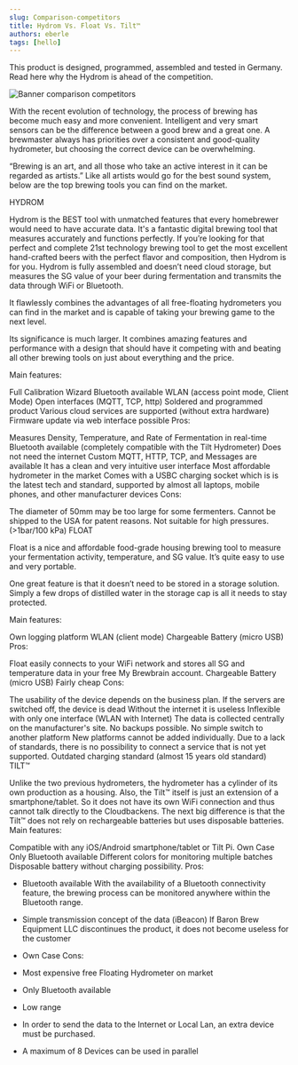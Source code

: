 ```yaml
---
slug: Comparison-competitors
title: Hydrom Vs. Float Vs. Tilt™
authors: eberle
tags: [hello]
---
```


This product is designed, programmed, assembled and tested in Germany. 
Read here why the Hydrom is ahead of the competition.

<!--truncate-->

![Banner comparison competitors](./FloatHydromTilt.jpeg)

With the recent evolution of technology, the process of brewing has become much easy and more convenient. Intelligent and very smart sensors can be the difference between a good brew and a great one. A brewmaster always has priorities over a consistent and good-quality hydrometer, but choosing the correct device can be overwhelming.

“Brewing is an art, and all those who take an active interest in it can be regarded as artists.” Like all artists would go for the best sound system, below are the top brewing tools you can find on the market.


HYDROM

Hydrom is the BEST tool with unmatched features that every homebrewer would need to have accurate data. It's a fantastic digital brewing tool that measures accurately and functions perfectly. If you’re looking for that perfect and complete 21st technology brewing tool to get the most excellent hand-crafted beers with the perfect flavor and composition, then Hydrom is for you. Hydrom is fully assembled and doesn’t need cloud storage, but measures the SG value of your beer during fermentation and transmits the data through WiFi or Bluetooth.

It flawlessly combines the advantages of all free-floating hydrometers you can find in the market and is capable of taking your brewing game to the next level.

Its significance is much larger. It combines amazing features and performance with a design that should have it competing with and beating all other brewing tools on just about everything and the price.

Main features:

Full Calibration Wizard
Bluetooth available
WLAN (access point mode, Client Mode)
Open interfaces (MQTT, TCP, http)
Soldered and programmed product
Various cloud services are supported (without extra hardware)
Firmware update via web interface possible
Pros:

Measures Density, Temperature, and Rate of Fermentation in real-time
Bluetooth available (completely compatible with the Tilt Hydrometer)
Does not need the internet
Custom MQTT, HTTP, TCP, and Messages are available
It has a clean and very intuitive user interface
Most affordable hydrometer in the market
Comes with a USBC charging socket which is is the latest tech and standard, supported by almost all laptops, mobile phones, and other manufacturer devices
Cons:

The diameter of 50mm may be too large for some fermenters.
Cannot be shipped to the USA for patent reasons.
Not suitable for high pressures. (>1bar/100 kPa)
FLOAT

Float is a nice and affordable food-grade housing brewing tool to measure your fermentation activity, temperature, and SG value. It’s quite easy to use and very portable.

One great feature is that it doesn’t need to be stored in a storage solution. Simply a few drops of distilled water in the storage cap is all it needs to stay protected.

Main features:

Own logging platform
WLAN (client mode)
Chargeable Battery (micro USB)
Pros:

Float easily connects to your WiFi network and stores all SG and temperature data in your free My Brewbrain account.
Chargeable Battery (micro USB)
Fairly cheap
Cons:

The usability of the device depends on the business plan.
If the servers are switched off, the device is dead
Without the internet it is useless
Inflexible with only one interface (WLAN with Internet)
The data is collected centrally on the manufacturer's site.
No backups possible.
No simple switch to another platform
New platforms cannot be added individually.
Due to a lack of standards, there is no possibility to connect a service that is not yet supported.
Outdated charging standard (almost 15 years old standard)
TILT™

Unlike the two previous hydrometers, the hydrometer has a cylinder of its own production as a housing.
Also, the Tilt™ itself is just an extension of a smartphone/tablet.
So it does not have its own WiFi connection and thus cannot talk directly to the Cloudbackens.
The next big difference is that the Tilt™ does not rely on rechargeable batteries but uses disposable batteries.
Main features:

Compatible with any iOS/Android smartphone/tablet or Tilt Pi.
Own Case
Only Bluetooth available
Different colors for monitoring multiple batches
Disposable battery without charging possibility.
Pros:

* Bluetooth available
With the availability of a Bluetooth connectivity feature, the brewing process can be monitored anywhere within the Bluetooth range.
* Simple transmission concept of the data (iBeacon)
If Baron Brew Equipment LLC discontinues the product, it does not become useless for the customer
* Own Case
Cons:

* Most expensive free Floating Hydrometer on market
* Only Bluetooth available
* Low range
* In order to send the data to the Internet or Local Lan, an extra device must be purchased.
* A maximum of 8 Devices can be used in parallel


